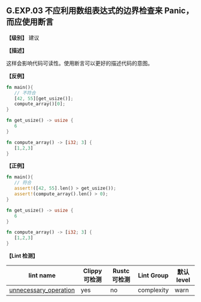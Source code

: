 ## G.EXP.03 不应利用数组表达式的边界检查来 Panic，而应使用断言

**【级别】** 建议

**【描述】**

这样会影响代码可读性。使用断言可以更好的描述代码的意图。

**【反例】**

```rust
fn main(){
   // 不符合
   [42, 55][get_usize()];
   compute_array()[0];
}

fn get_usize() -> usize {
   6
}

fn compute_array() -> [i32; 3] {
   [1,2,3]
}
```

**【正例】**

```rust
fn main(){
   // 符合
   assert!([42, 55].len() > get_usize());
   assert!(compute_array().len() > 0);
}

fn get_usize() -> usize {
   6
}

fn compute_array() -> [i32; 3] {
   [1,2,3]
}
```

**【Lint 检测】**

| lint name                                                                                      | Clippy 可检测 | Rustc 可检测 | Lint Group | 默认level |
| ---------------------------------------------------------------------------------------------- | ------------- | ------------ | ---------- | --------- |
| [unnecessary_operation](https://rust-lang.github.io/rust-clippy/master/#unnecessary_operation) | yes           | no           | complexity | warn      |


